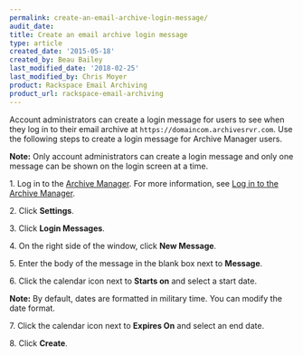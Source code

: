 ```yaml
---
permalink: create-an-email-archive-login-message/
audit_date:
title: Create an email archive login message
type: article
created_date: '2015-05-18'
created_by: Beau Bailey
last_modified_date: '2018-02-25'
last_modified_by: Chris Moyer
product: Rackspace Email Archiving
product_url: rackspace-email-archiving
---
```


Account administrators can create a login message for users to see when they log in to their email archive
at `https://domaincom.archivesrvr.com`. Use the following steps to create a login message for Archive Manager users.

**Note:** Only account administrators can create a login message and only one message can be shown on the login screen at a
time.

1\. Log in to the [Archive
    Manager](https://cp.rackspace.com/Login.aspx?ReturnUrl=%2f).
    For more information, see [Log in to the Archive
    Manager](/how-to/log-in-to-the-archive-manager).

2\. Click **Settings**.

3\. Click **Login Messages**.

4\. On the right side of the window, click **New Message**.

5\. Enter the body of the message in the blank box next
    to **Message**.

6\. Click the calendar icon next to **Starts on** and select a start
    date.

**Note:** By default, dates are formatted in military time. You can modify the date format.

7\. Click the calendar icon next to **Expires On** and select an end
    date.

8\. Click **Create**.
